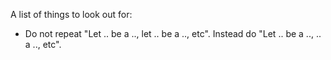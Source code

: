A list of things to look out for:
- Do not repeat "Let .. be a .., let .. be a .., etc".
  Instead do "Let .. be a .., .. a .., etc".
